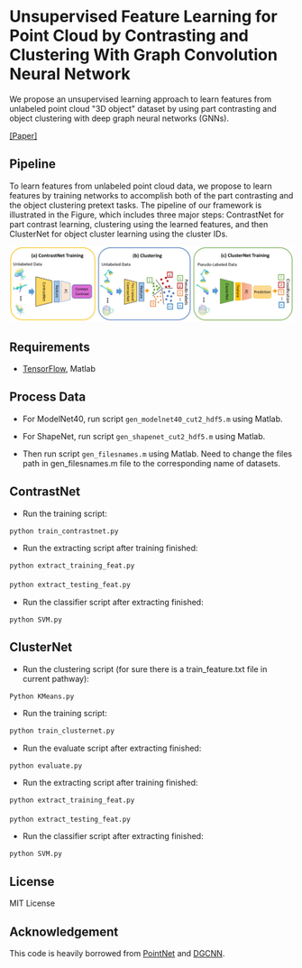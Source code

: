 # Unsupervised Feature Learning for Point Cloud by Contrasting and Clustering With Graph Convolution Neural Network
We propose an unsupervised learning approach to learn features from unlabeled point cloud "3D object" dataset by using part contrasting and object clustering with deep graph neural networks (GNNs).

 [[Paper]](https://arxiv.org/abs/1801.07829)     

## Pipeline
To learn features from unlabeled point cloud data, we propose to learn features by training networks to accomplish both of the part contrasting and the object clustering pretext tasks. The pipeline of our framework is illustrated in the Figure, which includes three major steps: ContrastNet for part contrast learning, clustering using the learned features, and then ClusterNet for object cluster learning using the cluster IDs. 

<img src='./misc/pipeline.jpg' width=800>  

## Requirements
* [TensorFlow](https://www.tensorflow.org/), Matlab



## Process Data

- For ModelNet40,  run script `gen_modelnet40_cut2_hdf5.m` using Matlab.

- For ShapeNet,  run script `gen_shapenet_cut2_hdf5.m`  using Matlab.
- Then run script `gen_filesnames.m`  using Matlab. Need to change the files path in gen_filesnames.m  file to the corresponding name of datasets.

## ContrastNet
* Run the training script:
``` bash
python train_contrastnet.py
```
* Run the extracting script after training finished:
``` bash
python extract_training_feat.py

python extract_testing_feat.py
```

- Run the classifier script after extracting finished:

```
python SVM.py
```

## ClusterNet

- Run the clustering script (for sure there is a train_feature.txt file in current pathway):

```
Python KMeans.py
```

- Run the training script:

```bash
python train_clusternet.py
```

- Run the evaluate script after extracting finished:

```
python evaluate.py
```

- Run the extracting script after training finished:

```bash
python extract_training_feat.py

python extract_testing_feat.py
```

- Run the classifier script after extracting finished:

```
python SVM.py
```

## License

MIT License

## Acknowledgement
This code is heavily borrowed from [PointNet](https://github.com/charlesq34/pointnet) and [DGCNN](<https://github.com/WangYueFt/dgcnn>).
